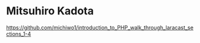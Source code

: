 # Mitsuhiro Kadota
https://github.com/michiwo1/introduction_to_PHP_walk_through_laracast_sections_1-4